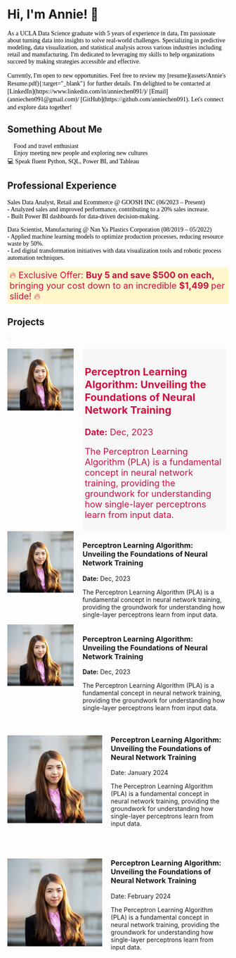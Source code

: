 # Hi, I'm Annie! 👋  
<p style="font-family: Calibri; font-size: 12 px; color: black;">
As a UCLA Data Science graduate with 5 years of experience in data, I'm passionate about turning data into insights to solve real-world challenges. Specializing in predictive modeling, data visualization, and statistical analysis across various industries including retail and manufacturing. I'm dedicated to leveraging my skills to help organizations succeed by making strategies accessible and effective. 
</p>

<span style="font-family: Calibri; color: black;">
Currently, I'm open to new opportunities. Feel free to review my [resume](assets/Annie's Resume.pdf){:target="_blank"} for further details. I'm delighted to be contacted at [LinkedIn](https://www.linkedin.com/in/anniechen091/)/ [Email](anniechen091@gmail.com)/ [GitHub](https://github.com/anniechen091). Let's connect and explore data together!  <br>
</span>

   
  
## Something About Me

<p style="font-family: Calibri; font-size: 12 px; color: black;">
🍰 Food and travel enthusiast <br>
🤝 Enjoy meeting new people and exploring new cultures  <br>
💻 Speak fluent Python, SQL, Power BI, and Tableau 
</p>

  
  
## Professional Experience

<p style="font-family: Calibri; font-size: 12 px; color: black;">
<bold>Sales Data Analyst, Retail and Ecommerce @ GOOSH INC</bold> (06/2023 – Present)  <br>
  - Analyzed sales and improved performance, contributing to a 20% sales increase. <br>
  - Built Power BI dashboards for data-driven decision-making. <br>
</p>
<p style="font-family: Calibri; font-size: 12 px; color: black;">  
<bold>Data Scientist, Manufacturing @ Nan Ya Plastics Corporation</bold>  (08/2019 – 05/2022)  <br>
  - Applied machine learning models to optimize production processes, reducing resource waste by 50%. <br>
  - Led digital transformation initiatives with data visualization tools and robotic process automation techniques.
</p>
  

<p><span style="color: #d11141; font-size: 20px; background-color: #fff7cc; padding: 5px; display: inline-block;"> 🔥 Exclusive Offer: <strong>Buy 5 and save $500 on each,</strong><br>
    bringing your cost down to an incredible <strong>$1,499 </strong>per slide! 🔥</span></p>

## Projects

<p><span style="color: #d11141; font-size: 20px; background-color: #f7f7f7
; padding: 5px; display: inline-block;">
<div style="overflow: hidden;">

<div style="float: left; width: 30%; margin-right: 20px; height:auto; max-height:200px;">
<img src="assets/img/photo.jpg" alt="Perceptron Learning Algorithm" style="width: 100%; height: auto;">
</div>

<div style="float: left; width: 65%;"><span style="color: #d11141; font-size: 20px; background-color: #f7f7f7
; padding: 5px; display: inline-block;">
<h3>Perceptron Learning Algorithm: Unveiling the Foundations of Neural Network Training</h3>
<p><strong>Date:</strong> Dec, 2023</p>
<p>The Perceptron Learning Algorithm (PLA) is a fundamental concept in neural network training, providing the groundwork for understanding how single-layer perceptrons learn from input data.</p>
</span></div>

<div style="clear: both;"></div>
</div>


<div style="overflow: hidden;">

<div style="float: left; width: 30%; margin-right: 20px; height:auto; max-height:200px;">
<img src="assets/img/photo.jpg" alt="Perceptron Learning Algorithm" style="width: 100%; height: auto;">
</div>

<div style="float: left; width: 65%;">
<h3>Perceptron Learning Algorithm: Unveiling the Foundations of Neural Network Training</h3>
<p><strong>Date:</strong> Dec, 2023</p>
<p>The Perceptron Learning Algorithm (PLA) is a fundamental concept in neural network training, providing the groundwork for understanding how single-layer perceptrons learn from input data.</p>
</div>

<div style="clear: both;"></div>
</div>

<div style="overflow: hidden;">

<div style="float: left; width: 30%; margin-right: 20px; height:auto; max-height:200px;">
<img src="assets/img/photo.jpg" alt="Perceptron Learning Algorithm" style="width: 100%; height: auto;">
</div>

<div style="float: left; width: 65%;">
<h3>Perceptron Learning Algorithm: Unveiling the Foundations of Neural Network Training</h3>
<p><strong>Date:</strong> Dec, 2023</p>
<p>The Perceptron Learning Algorithm (PLA) is a fundamental concept in neural network training, providing the groundwork for understanding how single-layer perceptrons learn from input data.</p>
</div>

<div style="clear: both;"></div>
</div>

<br>


<div class="projects-container">

<div class="project gray">
    <img src=" assets/img/photo.jpg" alt="Project 1" style="float:left; margin-right:20px; height:auto; max-height:200px;">
    <div>
        <h3>Perceptron Learning Algorithm: Unveiling the Foundations of Neural Network Training</h3>
        <p>Date: January 2024</p>
        <p>The Perceptron Learning Algorithm (PLA) is a fundamental concept in neural network training, providing the groundwork for understanding how single-layer perceptrons learn from input data.</p>
    </div>
    <div style="clear:both;"></div>
</div>
<br>
<br>

<div class="project white">
    <img src=" assets/img/photo.jpg" alt="Project 2" style="float:left; margin-right:20px; height:auto; max-height:200px;">
    <div>
        <h3>Perceptron Learning Algorithm: Unveiling the Foundations of Neural Network Training</h3>
        <p>Date: February 2024</p>
        <p>The Perceptron Learning Algorithm (PLA) is a fundamental concept in neural network training, providing the groundwork for understanding how single-layer perceptrons learn from input data.</p>
    </div>
    <div style="clear:both;"></div>
</div>




